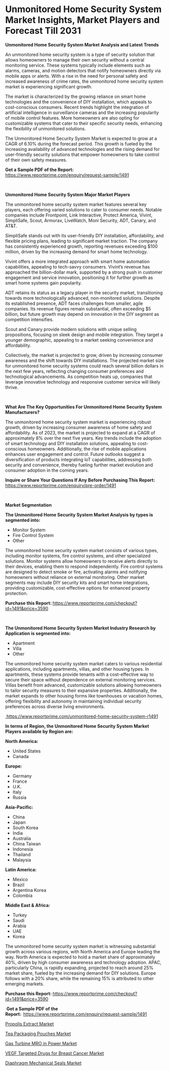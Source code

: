 <p><h1>Unmonitored Home Security System Market Insights, Market Players and Forecast Till 2031</h1></p><p><strong>Unmonitored Home Security System Market Analysis and Latest Trends</strong></p>
<p><p>An unmonitored home security system is a type of security solution that allows homeowners to manage their own security without a central monitoring service. These systems typically include elements such as alarms, cameras, and motion detectors that notify homeowners directly via mobile apps or alerts. With a rise in the need for personal safety and increased awareness of crime rates, the unmonitored home security system market is experiencing significant growth. </p><p>The market is characterized by the growing reliance on smart home technologies and the convenience of DIY installation, which appeals to cost-conscious consumers. Recent trends highlight the integration of artificial intelligence in surveillance cameras and the increasing popularity of mobile control features. More homeowners are also opting for customizable systems that cater to their specific security needs, enhancing the flexibility of unmonitored solutions. </p><p>The Unmonitored Home Security System Market is expected to grow at a CAGR of 6.10% during the forecast period. This growth is fueled by the increasing availability of advanced technologies and the rising demand for user-friendly security solutions that empower homeowners to take control of their own safety measures.</p></p>
<p><strong>Get a Sample PDF of the Report:&nbsp;</strong> <a href="https://www.reportprime.com/enquiry/request-sample/1491">https://www.reportprime.com/enquiry/request-sample/1491</a></p>
<p>&nbsp;</p>
<p><strong>Unmonitored Home Security System Major Market Players</strong></p>
<p><p>The unmonitored home security system market features several key players, each offering varied solutions to cater to consumer needs. Notable companies include Frontpoint, Link Interactive, Protect America, Vivint, SimpliSafe, Scout, Armorax, LiveWatch, Moni Security, ADT, Canary, and AT&T.</p><p>SimpliSafe stands out with its user-friendly DIY installation, affordability, and flexible pricing plans, leading to significant market traction. The company has consistently experienced growth, reporting revenues exceeding $100 million, driven by the increasing demand for smart home technology.</p><p>Vivint offers a more integrated approach with smart home automation capabilities, appealing to tech-savvy consumers. Vivint’s revenue has approached the billion-dollar mark, supported by a strong push in customer engagement and service innovation, positioning it for further growth as smart home systems gain popularity.</p><p>ADT retains its status as a legacy player in the security market, transitioning towards more technologically advanced, non-monitored solutions. Despite its established presence, ADT faces challenges from smaller, agile companies. Its revenue figures remain substantial, often exceeding $5 billion, but future growth may depend on innovation in the DIY segment as competition intensifies.</p><p>Scout and Canary provide modern solutions with unique selling propositions, focusing on sleek design and mobile integration. They target a younger demographic, appealing to a market seeking convenience and affordability. </p><p>Collectively, the market is projected to grow, driven by increasing consumer awareness and the shift towards DIY installations. The projected market size for unmonitored home security systems could reach several billion dollars in the next few years, reflecting changing consumer preferences and technological advancements. As competition heats up, companies that leverage innovative technology and responsive customer service will likely thrive.</p></p>
<p>&nbsp;</p>
<p><strong>What Are The Key Opportunities For Unmonitored Home Security System Manufacturers?</strong></p>
<p><p>The unmonitored home security system market is experiencing robust growth, driven by increasing consumer awareness of home safety and affordability. As of 2023, the market is projected to expand at a CAGR of approximately 8% over the next five years. Key trends include the adoption of smart technology and DIY installation solutions, appealing to cost-conscious homeowners. Additionally, the rise of mobile applications enhances user engagement and control. Future outlooks suggest a diversification of products integrating IoT capabilities, addressing both security and convenience, thereby fueling further market evolution and consumer adoption in the coming years.</p></p>
<p><strong>Inquire or Share Your Questions If Any Before Purchasing This Report:</strong> <a href="https://www.reportprime.com/enquiry/pre-order/1491">https://www.reportprime.com/enquiry/pre-order/1491</a></p>
<p>&nbsp;</p>
<p><strong>Market Segmentation</strong></p>
<p><strong>The Unmonitored Home Security System Market Analysis by types is segmented into:</strong></p>
<p><ul><li>Monitor System</li><li>Fire Control System</li><li>Other</li></ul></p>
<p><p>The unmonitored home security system market consists of various types, including monitor systems, fire control systems, and other specialized solutions. Monitor systems allow homeowners to receive alerts directly to their devices, enabling them to respond independently. Fire control systems are designed to detect smoke or fire, activating alarms and notifying homeowners without reliance on external monitoring. Other market segments may include DIY security kits and smart home integrations, providing customizable, cost-effective options for enhanced property protection.</p></p>
<p><strong>Purchase this Report:&nbsp;</strong><a href="https://www.reportprime.com/checkout?id=1491&price=3590">https://www.reportprime.com/checkout?id=1491&price=3590</a></p>
<p>&nbsp;</p>
<p><strong>The Unmonitored Home Security System Market Industry Research by Application is segmented into:</strong></p>
<p><ul><li>Apartment</li><li>Villa</li><li>Other</li></ul></p>
<p><p>The unmonitored home security system market caters to various residential applications, including apartments, villas, and other housing types. In apartments, these systems provide tenants with a cost-effective way to secure their space without dependence on external monitoring services. Villas benefit from advanced, customizable solutions allowing homeowners to tailor security measures to their expansive properties. Additionally, the market expands to other housing forms like townhouses or vacation homes, offering flexibility and autonomy in maintaining individual security preferences across diverse living environments.</p></p>
<p><a href="https://www.reportprime.com/unmonitored-home-security-system-r1491">&nbsp;https://www.reportprime.com/unmonitored-home-security-system-r1491</a></p>
<p><strong>In terms of Region, the Unmonitored Home Security System Market Players available by Region are:</strong></p>
<p>
    <p> <strong> North America: </strong>
        <ul>
            <li>United States</li>
            <li>Canada</li>
        </ul>
        </p> 
    <p> <strong> Europe: </strong>
        <ul>
            <li>Germany</li>
            <li>France</li>
            <li>U.K.</li>
            <li>Italy</li>
            <li>Russia</li>
        </ul>
        </p> 
    <p> <strong> Asia-Pacific: </strong>
        <ul>
            <li>China</li>
            <li>Japan</li>
            <li>South Korea</li>
            <li>India</li>
            <li>Australia</li>
            <li>China Taiwan</li>
            <li>Indonesia</li>
            <li>Thailand</li>
            <li>Malaysia</li>
        </ul>
        </p> 
    <p> <strong> Latin America: </strong>
        <ul>
            <li>Mexico</li>
            <li>Brazil</li>
            <li>Argentina Korea</li>
            <li>Colombia</li>
        </ul>
        </p> 
    <p> <strong> Middle East & Africa: </strong>
        <ul>
            <li>Turkey</li>
            <li>Saudi</li>
            <li>Arabia</li>
            <li>UAE</li>
            <li>Korea</li>
        </ul>
    </p>
    </p>
<p><p>The unmonitored home security system market is witnessing substantial growth across various regions, with North America and Europe leading the way. North America is expected to hold a market share of approximately 40%, driven by high consumer awareness and technology adoption. APAC, particularly China, is rapidly expanding, projected to reach around 25% market share, fueled by the increasing demand for DIY solutions. Europe follows with a 20% share, while the remaining 15% is attributed to other emerging markets.</p></p>
<p><strong>Purchase this Report: </strong><a href="https://www.reportprime.com/checkout?id=1491&price=3590">https://www.reportprime.com/checkout?id=1491&price=3590</a></p>
<p>&nbsp;<strong>Get a Sample PDF of the Report:&nbsp;&nbsp;</strong><a href="https://www.reportprime.com/enquiry/request-sample/1491">https://www.reportprime.com/enquiry/request-sample/1491</a></p>
<p><strong></strong></p>
<p><p><a href="https://www.linkedin.com/pulse/propolis-extract-market-trends-focusing-insight-forecast-analysis-mzrgc?trackingId=vTXBWkObQZOMNID8%2Bu5evw%3D%3D">Propolis Extract Market</a></p><p><a href="https://www.linkedin.com/pulse/tea-packaging-pouches-market-essentials-key-players-demand-yn4jc?trackingId=5Umy1VKuS7myX9xhhrNNdg%3D%3D">Tea Packaging Pouches Market</a></p><p><a href="https://medium.com/@delaneyhayes2022/global-gas-turbine-mro-in-power-market-trends-analysis-and-future-growth-prospects-2024-2031-35d24a1ad891">Gas Turbine MRO in Power Market</a></p><p><a href="https://medium.com/@caigithemay20/vegf-targeted-drugs-for-breast-cancer-market-trends-and-market-growth-outlook-2024-2031-9ac7efb98a39">VEGF Targeted Drugs for Breast Cancer Market</a></p><p><a href="https://issuu.com/reportprime-2/docs/diaphragm-mechanical-seals-market-s_11843543830074">Diaphragm Mechanical Seals Market</a></p></p>